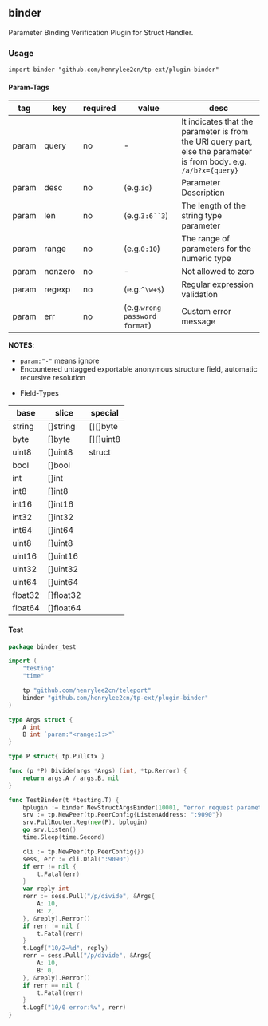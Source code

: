 ## binder

Parameter Binding Verification Plugin for Struct Handler.

### Usage

`import binder "github.com/henrylee2cn/tp-ext/plugin-binder"`

#### Param-Tags

tag   |   key    | required |     value     |   desc
------|----------|----------|---------------|----------------------------------
param |    query    | no |     -      | It indicates that the parameter is from the URI query part, else the parameter is from body. e.g. `/a/b?x={query}`
param |   desc   |      no      |     (e.g.`id`)   | Parameter Description
param |   len    |      no      |   (e.g.`3:6``3`)  | The length of the string type parameter
param |   range  |      no      |   (e.g.`0:10`)   | The range of parameters for the numeric type
param |  nonzero |      no      |    -    | Not allowed to zero
param |  regexp  |      no      |   (e.g.`^\w+$`)  | Regular expression validation
param |   err    |      no      |(e.g.`wrong password format`)| Custom error message

**NOTES**:
* `param:"-"` means ignore
* Encountered untagged exportable anonymous structure field, automatic recursive resolution

- Field-Types

base    |   slice    | special
--------|------------|------------
string  |  []string  | [][]byte
byte    |  []byte    | [][]uint8
uint8   |  []uint8   | struct
bool    |  []bool    |
int     |  []int     |
int8    |  []int8    |
int16   |  []int16   |
int32   |  []int32   |
int64   |  []int64   |
uint8   |  []uint8   |
uint16  |  []uint16  |
uint32  |  []uint32  |
uint64  |  []uint64  |
float32 |  []float32 |
float64 |  []float64 |


#### Test

```go
package binder_test

import (
	"testing"
	"time"

	tp "github.com/henrylee2cn/teleport"
	binder "github.com/henrylee2cn/tp-ext/plugin-binder"
)

type Args struct {
	A int
	B int `param:"<range:1:>"`
}

type P struct{ tp.PullCtx }

func (p *P) Divide(args *Args) (int, *tp.Rerror) {
	return args.A / args.B, nil
}

func TestBinder(t *testing.T) {
	bplugin := binder.NewStructArgsBinder(10001, "error request parameter")
	srv := tp.NewPeer(tp.PeerConfig{ListenAddress: ":9090"})
	srv.PullRouter.Reg(new(P), bplugin)
	go srv.Listen()
	time.Sleep(time.Second)

	cli := tp.NewPeer(tp.PeerConfig{})
	sess, err := cli.Dial(":9090")
	if err != nil {
		t.Fatal(err)
	}
	var reply int
	rerr := sess.Pull("/p/divide", &Args{
		A: 10,
		B: 2,
	}, &reply).Rerror()
	if rerr != nil {
		t.Fatal(rerr)
	}
	t.Logf("10/2=%d", reply)
	rerr = sess.Pull("/p/divide", &Args{
		A: 10,
		B: 0,
	}, &reply).Rerror()
	if rerr == nil {
		t.Fatal(rerr)
	}
	t.Logf("10/0 error:%v", rerr)
}
```